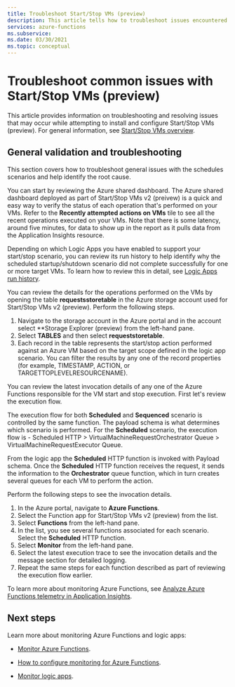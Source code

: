```yaml
---
title: Troubleshoot Start/Stop VMs (preview)
description: This article tells how to troubleshoot issues encountered with the Start/Stop VMs (preview) feature for your Azure VMs.
services: azure-functions
ms.subservice: 
ms.date: 03/30/2021
ms.topic: conceptual
---
```


# Troubleshoot common issues with Start/Stop VMs (preview)

This article provides information on troubleshooting and resolving issues that may occur while attempting to install and configure Start/Stop VMs (preview). For general information, see [Start/Stop VMs overview](overview.md).

## General validation and troubleshooting

This section covers how to troubleshoot general issues with the schedules scenarios and help identify the root cause.

You can start by reviewing the Azure shared dashboard. The Azure shared dashboard deployed as part of Start/Stop VMs v2 (preivew) is a quick and easy way to verify the status of each operation that's performed on your VMs. Refer to the **Recently attempted actions on VMs** tile to see all the recent operations executed on your VMs. Note that there is some latency, around five minutes, for data to show up in the report as it pulls data from the Application Insights resource.

Depending on which Logic Apps you have enabled to support your start/stop scenario, you can review its run history to help identify why the scheduled startup/shutdown scenario did not complete successfully for one or more target VMs. To learn how to review this in detail, see [Logic Apps run history](../../logic-apps/monitor-logic-apps.md#review-runs-history).

You can review the details for the operations performed on the VMs by opening the table **requestsstoretable** in the Azure storage account used for Start/Stop VMs v2 (preview). Perform the following steps.

   1. Navigate to the storage account in the Azure portal and in the account select **Storage Explorer (preview) from the left-hand pane.
   1. Select **TABLES** and then select **requeststoretable**.
   1. Each record in the table represents the start/stop action performed against an Azure VM based on the target scope defined in the logic app scenario. You can filter the results by any one of the record properties (for example, TIMESTAMP, ACTION, or TARGETTOPLEVELRESOURCENAME).

You can review the latest invocation details of any one of the Azure Functions responsible for the VM start and stop execution. First let's review the execution flow.

The execution flow for both **Scheduled** and **Sequenced** scenario is controlled by the same function. The payload schema is what determines which scenario is performed. For the **Scheduled** scenario, the execution flow is - Scheduled HTTP > VirtualMachineRequestOrchestrator Queue > VirtualMachineRequestExecutor Queue.

From the logic app the **Scheduled** HTTP function is invoked with Payload schema. Once the **Scheduled** HTTP function receives the request, it sends the information to the **Orchestrator** queue function, which in turn creates several queues for each VM to perform the action.

Perform the following steps to see the invocation details.

1. In the Azure portal, navigate to **Azure Functions**.
1. Select the Function app for Start/Stop VMs v2 (preview) from the list.
1. Select **Functions** from the left-hand pane.
1. In the list, you see several functions associated for each scenario. Select the **Scheduled** HTTP function.
1. Select **Monitor** from the left-hand pane.
1. Select the latest execution trace to see the invocation details and the message section for detailed logging.
1. Repeat the same steps for each function described as part of reviewing the execution flow earlier.

To learn more about monitoring Azure Functions, see [Analyze Azure Functions telemetry in Application Insights](../../azure-functions/analyze-telemetry-data.md).

## Next steps

Learn more about monitoring Azure Functions and logic apps:

* [Monitor Azure Functions](../../azure-functions/functions-monitoring.md).

* [How to configure monitoring for Azure Functions](../../azure-functions/configure-monitoring.md).

* [Monitor logic apps](../../logic-apps/monitor-logic-apps.md).